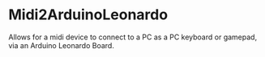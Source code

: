 # Midi2ArduinoLeonardo
Allows for a midi device to connect to a PC as a PC keyboard or gamepad, via an Arduino Leonardo Board.
